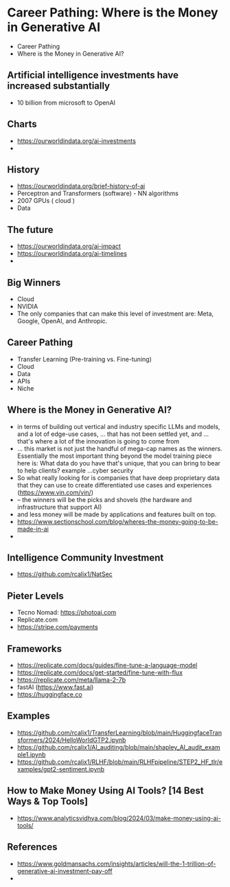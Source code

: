 # Career Pathing: Where is the Money in Generative AI

* Career Pathing
* Where is the Money in Generative AI?

## Artificial intelligence investments have increased substantially

* 10 billion from microsoft to OpenAI 


## Charts

* https://ourworldindata.org/ai-investments
* 

## History

* https://ourworldindata.org/brief-history-of-ai
* Perceptron and Transformers (software) - NN algorithms
* 2007 GPUs ( cloud )
* Data 

## The future

* https://ourworldindata.org/ai-impact
* https://ourworldindata.org/ai-timelines
* 

## Big Winners

* Cloud
* NVIDIA
* The only companies that can make this level of investment are: Meta, Google, OpenAI, and Anthropic.


## Career Pathing

* Transfer Learning (Pre-training vs. Fine-tuning)
* Cloud
* Data
* APIs
* Niche
  
## Where is the Money in Generative AI?

* in terms of building out vertical and industry specific LLMs and models, and a lot of edge-use cases, ... that has not been settled yet, and ... that's where a lot of the innovation is going to come from
* ... this market is not just the handful of mega-cap names as the winners. Essentially the most important thing beyond the model training piece here is: What data do you have that's unique, that you can bring to bear to help clients? example ...cyber security
* So what really looking for is companies that have deep proprietary data that they can use to create differentiated use cases and experiences (https://www.vin.com/vin/)
* – the winners will be the picks and shovels (the hardware and infrastructure that support AI)
* and less money will be made by applications and features built on top.
* https://www.sectionschool.com/blog/wheres-the-money-going-to-be-made-in-ai
* 

## Intelligence Community Investment

* https://github.com/rcalix1/NatSec

## Pieter Levels

* Tecno Nomad: https://photoai.com
* Replicate.com
* https://stripe.com/payments

## Frameworks

* https://replicate.com/docs/guides/fine-tune-a-language-model
* https://replicate.com/docs/get-started/fine-tune-with-flux
* https://replicate.com/meta/llama-2-7b
* fastAI (https://www.fast.ai)
* https://huggingface.co

## Examples

* https://github.com/rcalix1/TransferLearning/blob/main/HuggingfaceTransformers/2024/HelloWorldGTP2.ipynb
* https://github.com/rcalix1/AI_auditing/blob/main/shapley_AI_audit_example1.ipynb
* https://github.com/rcalix1/RLHF/blob/main/RLHFpipeline/STEP2_HF_tlr/examples/gpt2-sentiment.ipynb

## How to Make Money Using AI Tools? [14 Best Ways & Top Tools]

* https://www.analyticsvidhya.com/blog/2024/03/make-money-using-ai-tools/

## References

* https://www.goldmansachs.com/insights/articles/will-the-1-trillion-of-generative-ai-investment-pay-off
* 

